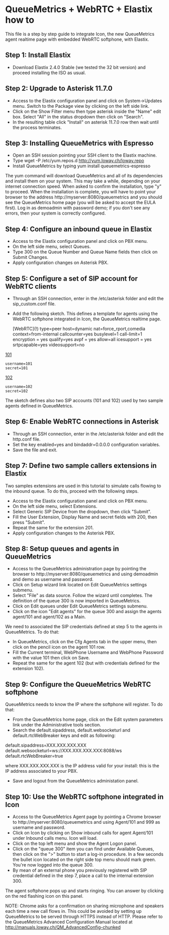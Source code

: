 # QueueMetrics + WebRTC + Elastix how to

This file is a step by step guide to integrate Icon, the new QueueMetrics agent realtime page with embedded WebRTC softphone, with Elastix.


## Step 1: Install Elastix
* Download Elastix 2.4.0 Stable (we tested the 32 bit version) and proceed installing the ISO as usual.

## Step 2: Upgrade to Asterisk 11.7.0
* Access to the Elastix configuration panel and click on System->Updates menu. Switch to the Package view by clicking on the left side link.
* Click on the Show Filter menu then type asterisk inside the "Name" edit box. Select "All" in the status dropdown then click on "Search".
* In the resulting table click "Install" on asterisk 11.7.0 row then wait until the process terminates.

## Step 3: Installing QueueMetrics with Espresso
* Open an SSH session pointing your SSH client to the Elastix machine.
* Type wget -P /etc/yum.repos.d http://yum.loway.ch/loway.repo
* Install QueueMetrics by typing yum install queuemetrics-espresso

The yum command will download QueueMetrics and all of its dependencies and install them on your system. This may take a while, depending on your internet connection speed. When asked to confirm the installation, type "y" to proceed.
When the installation is complete, you will have to point your browser to the address http://myserver:8080/queuemetrics and you should see the QueueMetrics home page (you will be asked to accept the EULA first).
Log in as demoadmin with password demo; if you don't see any errors, then your system is correctly configured.

## Step 4: Configure an inbound queue in Elastix
* Access to the Elastix configuration panel and click on PBX menu.
* On the left side menu, select Queues.
* Type 300 on the Queue Number and Queue Name fields then click on Submit Changes. 
* Apply configuration changes on Asterisk PBX.

## Step 5: Configure a set of SIP account for WebRTC clients
* Through an SSH connection, enter in the /etc/asterisk folder and edit the sip_custom.conf file.
* Add the following sketch. This defines a template for agents using the WebRTC softphone integrated in Icon, the QueueMetrics realtime page.


	\[WebRTC\]\(\!\)
	type=peer
	host=dynamic
	nat=force_rport,comedia
	context=from-internal
	callcounter=yes
	busylevel=1
	call-limit=1
	encryption = yes
	qualify=yes
	avpf = yes
	allow=all
	icesupport = yes
	srtpcapable=yes
	videosupport=no

[101](WebRTC)

	username=101
	secret=101

[102](WebRTC)

	username=102
	secret=102


The sketch defines also two SIP accounts (101 and 102) used by two sample agents defined in QueueMetrics.

## Step 6: Enable WebRTC connections in Asterisk
* Through an SSH connection, enter in the /etc/asterisk folder and edit the http.conf file.
* Set the key enabled=yes and bindaddr=0.0.0.0 configuration variables.
* Save the file and exit.

## Step 7: Define two sample callers extensions in Elastix
Two samples extensions are used in this tutorial to simulate calls flowing to the inbound queue. To do this, proceed with the following steps.
* Access to the Elastix configuration panel and click on PBX menu.
* On the left side menu, select Extensions.
* Select Generic SIP Device from the dropdown, then click "Submit".
* Fill the User Extension, Display Name and secret fields with 200, then press "Submit".
* Repeat the same for the extension 201.
* Apply configuration changes to the Asterisk PBX.

## Step 8: Setup queues and agents in QueueMetrics
* Access to the QueueMetrics administration page by pointing the browser to  http://myserver:8080/queuemetrics and using demoadmin and demo as username and password.
* Click on Setup wizard link located on Edit QueueMetrics settings submenu.
* Select "File" as data source. Follow the wizard until completes. The definition of the queue 300 is now imported in QueueMetrics.
* Click on Edit queues under Edit QueueMetrics settings submenu.
* Click on the icon "Edit agents" for the queue 300 and assign the agents agent/101 and agent/102 as a Main.

We need to associated the SIP credentials defined at step 5 to the agents in QueueMetrics. To do that:
* In QueueMetrics, click on the Cfg Agents tab in the upper menu, then click on the pencil icon on the agent 101 row.
* Fill the Current terminal, WebPhone Username and WebPhone Password with the value 101 then click on Save.
* Repeat the same for the agent 102 (but with credentials defined for the extension 102).

## Step 9: Configure the QueueMetrics WebRTC softphone
QueueMetrics needs to know the IP where the softphone will register. To do that:
* From the QueueMetrics home page, click on the Edit system parameters link under the Administrative tools section.
* Search the default.sipaddress, default.websocketurl and default.rtcWebBreaker keys and edit as following:

default.sipaddress=XXX.XXX.XXX.XXX
default.websocketurl=ws://XXX.XXX.XXX.XXX:8088/ws
default.rtcWebBreaker=true

where XXX.XXX.XXX.XXX is the IP address valid for your install: this is the IP address associated to your PBX.

* Save and logout from the QueueMetrics administation panel.

## Step 10: Use the WebRTC softphone integrated in Icon
* Access to the QueueMetrics Agent page by pointing a Chrome browser to  http://myserver:8080/queuemetrics and using Agent/101 and 999 as username and password.
* Click on Icon by clicking on Show inbound calls for agent Agent/101 under Inbound calls menu. Icon will load. 
* Click on the top left menu and show the Agent Logon panel. 
* Click on the "queue 300" item you can find under Available Queues, then click on the ">" button to start a log-in procedure. In a few seconds the bullet icon located on the
right side top menu should mark green. You're now logged into the queue 300.
* By mean of an external phone you previously registered with SIP credential defined in the step 7, place a call to the internal extension 300.

The agent softphone pops up and starts ringing. You can answer by clicking on the red flashing icon on this panel.

NOTE: Chrome asks for a confirmation on sharing microphone and speakers each time a new call flows in. This could be avoided by setting up QueueMetrics to be served through HTTPS
instead of HTTP. Please refer to the QueueMetrics Advanced Configuration Manual located at http://manuals.loway.ch/QM_AdvancedConfig-chunked
